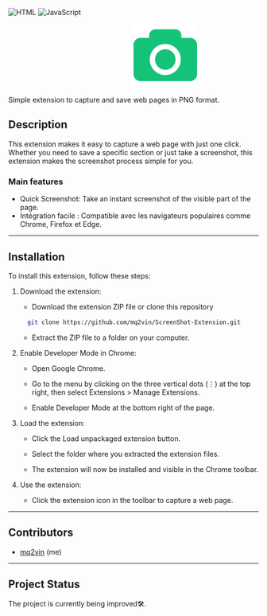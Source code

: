 ![HTML](https://img.shields.io/badge/HTML-5-E34F26?style=flat-square&logo=html5&logoColor=red)
![JavaScript](https://img.shields.io/badge/JavaScript-ES6-F7DF1E?style=flat-square&logo=javascript&logoColor=yellow)


<img style="margin-left: 50%; margin-right: 50%" src="icons/icon128.png" alt="logo" />


Simple extension to capture and save web pages in PNG format.
## Description
This extension makes it easy to capture a web page with just one click. Whether you need to save a specific section or just take a screenshot, this extension makes the screenshot process simple for you.
### Main features
- Quick Screenshot: Take an instant screenshot of the visible part of the page.
- Intégration facile : Compatible avec les navigateurs populaires comme Chrome, Firefox et Edge.

---
## Installation
To install this extension, follow these steps:

1. Download the extension:
   - Download the extension ZIP file or clone this repository 
   ```bash
     git clone https://github.com/mq2vin/ScreenShot-Extension.git
   ```

   - Extract the ZIP file to a folder on your computer.


2. Enable Developer Mode in Chrome:

   - Open Google Chrome.

   - Go to the menu by clicking on the three vertical dots (⋮) at the top right, then select Extensions > Manage Extensions.

   - Enable Developer Mode at the bottom right of the page.


3. Load the extension:

   - Click the Load unpackaged extension button.

   - Select the folder where you extracted the extension files.

   - The extension will now be installed and visible in the Chrome toolbar.


4. Use the extension:

   - Click the extension icon in the toolbar to capture a web page.
---
## Contributors
- [mq2vin](https://github.com/mq2vin) (me)
---
## Project Status
The project is currently being improved🛠️.